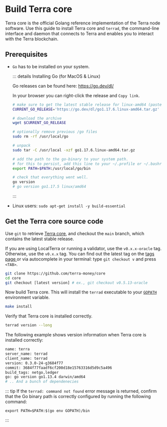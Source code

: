 # Build Terra core

Terra core is the official Golang reference implementation of the Terra node software. Use this guide to install Terra core and `terrad`, the command-line interface and daemon that connects to Terra and enables you to interact with the Terra blockchain.

## Prerequisites

- `Go` has to be installed on your system. 

    ::: details Installing Go  (for MacOS & Linux)

    Go releases can be found here: [ https://go.dev/dl/ ](https://go.dev/dl/)

    In your browser you can right-click the release and `Copy link`.

    ```bash
    # make sure to get the latest stable release for linux-amd64 (paste the link you copied)
    CURRENT_GO_RELEASE='https://go.dev/dl/go1.17.6.linux-amd64.tar.gz' 

    # download the archive
    wget $CURRENT_GO_RELEASE 

    # optionally remove previous /go files
    sudo rm -rf /usr/local/go

    # unpack
    sudo tar -C /usr/local -xzf go1.17.6.linux-amd64.tar.gz

    # add the path to the go-binary to your system path.
    # for this to persist, add this line to your ~/.profile or ~/.bashrc or  ~/.zshrc
    export PATH=$PATH:/usr/local/go/bin

    # check that everything went well. 
    go version 
    # go version go1.17.5 linux/amd64

    ```

    :::

- Linux users:  `sudo apt-get install -y build-essential`

## Get the Terra core source code

Use `git` to retrieve [Terra core](https://github.com/terra-money/core/), and checkout the `main` branch, which contains the latest stable release.

If you are using LocalTerra or running a validator, use the `v0.x.x-oracle` tag. Otherwise, use the `v0.x.x` tag. You can find out the latest tag on the [ tags page ](https://github.com/terra-money/core/tags) or via autocomplete in your terminal: type `git checkout v` and press `<TAB>`.

```bash
git clone https://github.com/terra-money/core
cd core
git checkout [latest version] # ex., git checkout v0.5.13-oracle 
```


Now build Terra core. This will install the `terrad` executable to your [ `GOPATH` ](https://go.dev/doc/gopath_code) environment variable.

```bash
make install
```

Verify that Terra core is installed correctly.

```bash
terrad version --long
```

The following example shows version information when Terra core is installed correctly:

```bash
name: terra
server_name: terrad
client_name: terrad
version: 0.3.0-24-g3684f77
commit: 3684f77faadf6cf200d18e15763316d5d9c5a496
build_tags: netgo,ledger
go: go version go1.13.4 darwin/amd64
# .. And a bunch of dependenecies
```

::: tip
If the `terrad: command not found` error message is returned, confirm that the Go binary path is correctly configured by running the following command:

```
export PATH=$PATH:$(go env GOPATH)/bin
```
:::
